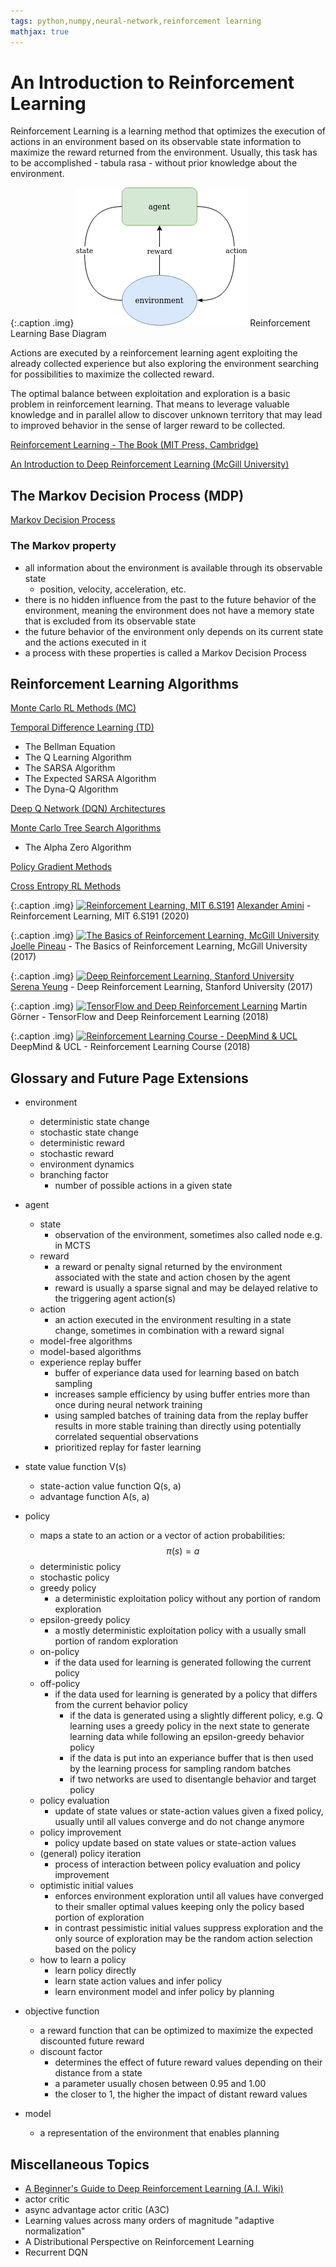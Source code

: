 ```yaml
---
tags: python,numpy,neural-network,reinforcement learning
mathjax: true
---
```

# An Introduction to Reinforcement Learning

Reinforcement Learning is a learning method that optimizes the execution of actions in an environment based on its observable state information to maximize the reward returned from the environment.
Usually, this task has to be accomplished - tabula rasa - without prior knowledge about the environment.

{:.caption .img}
![reinforcement learning base diagram](/assets/images/reinforcement_learning_base_diagram.png)
Reinforcement Learning Base Diagram

Actions are executed by a reinforcement learning agent exploiting the already collected experience but also exploring the environment searching for possibilities to maximize the collected reward.

The optimal balance between exploitation and exploration is a basic problem in reinforcement learning.
That means to leverage valuable knowledge and in parallel allow to discover unknown territory that may lead to improved behavior in the sense of larger reward to be collected.

[Reinforcement Learning - The Book (MIT Press, Cambridge)](http://incompleteideas.net/book/the-book.html)

[An Introduction to Deep Reinforcement Learning (McGill University)](https://arxiv.org/pdf/1811.12560.pdf)

## The Markov Decision Process (MDP)

[Markov Decision Process](https://en.wikipedia.org/wiki/Markov_decision_process)

### The Markov property

- all information about the environment is available through its observable state
  - position, velocity, acceleration, etc.
- there is no hidden influence from the past to the future behavior of the environment, meaning the environment does not have a memory state that is excluded from its observable state
- the future behavior of the environment only depends on its current state and the actions executed in it
- a process with these properties is called a Markov Decision Process

## Reinforcement Learning Algorithms

[Monte Carlo RL Methods (MC)](monte_carlo_methods.md)

[Temporal Difference Learning (TD)](temporal_difference.md)
- The Bellman Equation
- The Q Learning Algorithm
- The SARSA Algorithm
- The Expected SARSA Algorithm
- The Dyna-Q Algorithm

[Deep Q Network (DQN) Architectures](deep_q_networks.md)

[Monte Carlo Tree Search Algorithms](monte_carlo_tree_search.md)
- The Alpha Zero Algorithm

[Policy Gradient Methods](policy_gradient.md)

[Cross Entropy RL Methods](cross_entropy_method.md)

{:.caption .img}
[![Reinforcement Learning, MIT 6.S191](https://img.youtube.com/vi/nZfaHIxDD5w/0.jpg)](https://www.youtube.com/watch?v=nZfaHIxDD5w)
[Alexander Amini](https://www.mit.edu/~amini/) - Reinforcement Learning, MIT 6.S191 (2020)

{:.caption .img}
[![The Basics of Reinforcement Learning, McGill University](https://img.youtube.com/vi/313kbpBq8Sg/0.jpg)](https://www.youtube.com/watch?v=313kbpBq8Sg)
[Joelle Pineau](https://www.cs.mcgill.ca/~jpineau/) - The Basics of Reinforcement Learning, McGill University (2017)

{:.caption .img}
[![Deep Reinforcement Learning, Stanford University](https://img.youtube.com/vi/lvoHnicueoE/0.jpg)](https://www.youtube.com/watch?v=lvoHnicueoE)
[Serena Yeung](https://ai.stanford.edu/~syyeung/) - Deep Reinforcement Learning, Stanford University (2017)

{:.caption .img}
[![TensorFlow and Deep Reinforcement Learning](https://img.youtube.com/vi/t1A3NTttvBA/0.jpg)](https://www.youtube.com/watch?v=t1A3NTttvBA)
Martin Görner - TensorFlow and Deep Reinforcement Learning (2018)

{:.caption .img}
[![Reinforcement Learning Course - DeepMind & UCL](https://img.youtube.com/vi/ISk80iLhdfU/0.jpg)](https://www.youtube.com/watch?v=ISk80iLhdfU&list=PLqYmG7hTraZBKeNJ-JE_eyJHZ7XgBoAyb)
DeepMind & UCL - Reinforcement Learning Course (2018)

## Glossary and Future Page Extensions

- environment
  - deterministic state change
  - stochastic state change
  - deterministic reward
  - stochastic reward
  - environment dynamics
  - branching factor
    - number of possible actions in a given state

- agent
  - state
    - observation of the environment, sometimes also called node e.g. in MCTS
  - reward
    - a reward or penalty signal returned by the environment associated with the state and action chosen by the agent
    - reward is usually a sparse signal and may be delayed relative to the triggering agent action(s)
  - action
    - an action executed in the environment resulting in a state change, sometimes in combination with a reward signal
  - model-free algorithms
  - model-based algorithms
  - experience replay buffer
    - buffer of experiance data used for learning based on batch sampling
    - increases sample efficiency by using buffer entries more than once during neural network training
    - using sampled batches of training data from the replay buffer results in more stable training than directly using potentially correlated sequential observations
    - prioritized replay for faster learning
  
- state value function V(s)
  - state-action value function Q(s, a)
  - advantage function A(s, a)

- policy
  - maps a state to an action or a vector of action probabilities: $$\pi(s) = a$$
  - deterministic policy
  - stochastic policy
  - greedy policy
    - a deterministic exploitation policy without any portion of random exploration
  - epsilon-greedy policy
    - a mostly deterministic exploitation policy with a usually small portion of random exploration
  - on-policy
    - if the data used for learning is generated following the current policy
  - off-policy
    - if the data used for learning is generated by a policy that differs from the current behavior policy
      - if the data is generated using a slightly different policy, e.g. Q learning uses a greedy policy in the next state to generate learning data while following an epsilon-greedy behavior policy
      - if the data is put into an experiance buffer that is then used by the learning process for sampling random batches
      - if two networks are used to disentangle behavior and target policy
  - policy evaluation
    - update of state values or state-action values given a fixed policy, usually until all values converge and do not change anymore
  - policy improvement
    - policy update based on state values or state-action values
  - (general) policy iteration
    - process of interaction between policy evaluation and policy improvement
  - optimistic initial values
    - enforces environment exploration until all values have converged to their smaller optimal values keeping only the policy based portion of exploration
    - in contrast pessimistic initial values suppress exploration and the only source of exploration may be the random action selection based on the policy
  - how to learn a policy
    - learn policy directly
    - learn state action values and infer policy
    - learn environment model and infer policy by planning

- objective function
  - a reward function that can be optimized to maximize the expected discounted future reward
  - discount factor
    - determines the effect of future reward values depending on their distance from a state
    - a parameter usually chosen between 0.95 and 1.00
    - the closer to 1, the higher the impact of distant reward values

- model
  - a representation of the environment that enables planning

## Miscellaneous Topics

- [A Beginner's Guide to Deep Reinforcement Learning (A.I. Wiki)](https://pathmind.com/wiki/deep-reinforcement-learning)
- actor critic
- async advantage actor critic (A3C)
- Learning values across many orders of magnitude "adaptive normalization"
- A Distributional Perspective on Reinforcement Learning
- Recurrent DQN

